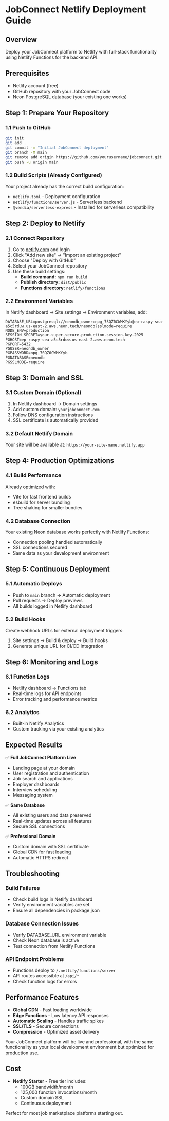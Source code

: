 # JobConnect Netlify Deployment Guide

## Overview
Deploy your JobConnect platform to Netlify with full-stack functionality using Netlify Functions for the backend API.

## Prerequisites
- Netlify account (free)
- GitHub repository with your JobConnect code
- Neon PostgreSQL database (your existing one works)

## Step 1: Prepare Your Repository

### 1.1 Push to GitHub
```bash
git init
git add .
git commit -m "Initial JobConnect deployment"
git branch -M main
git remote add origin https://github.com/yourusername/jobconnect.git
git push -u origin main
```

### 1.2 Build Scripts (Already Configured)
Your project already has the correct build configuration:
- `netlify.toml` - Deployment configuration
- `netlify/functions/server.js` - Serverless backend
- `@vendia/serverless-express` - Installed for serverless compatibility

## Step 2: Deploy to Netlify

### 2.1 Connect Repository
1. Go to [netlify.com](https://netlify.com) and login
2. Click "Add new site" → "Import an existing project"
3. Choose "Deploy with GitHub"
4. Select your JobConnect repository
5. Use these build settings:
   - **Build command:** `npm run build`
   - **Publish directory:** `dist/public`
   - **Functions directory:** `netlify/functions`

### 2.2 Environment Variables
In Netlify dashboard → Site settings → Environment variables, add:

```env
DATABASE_URL=postgresql://neondb_owner:npg_7SQZ0CWMKYyb@ep-raspy-sea-a5c5rduw.us-east-2.aws.neon.tech/neondb?sslmode=require
NODE_ENV=production
SESSION_SECRET=your-super-secure-production-session-key-2025
PGHOST=ep-raspy-sea-a5c5rduw.us-east-2.aws.neon.tech
PGPORT=5432
PGUSER=neondb_owner
PGPASSWORD=npg_7SQZ0CWMKYyb
PGDATABASE=neondb
PGSSLMODE=require
```

## Step 3: Domain and SSL

### 3.1 Custom Domain (Optional)
1. In Netlify dashboard → Domain settings
2. Add custom domain: `yourjobconnect.com`
3. Follow DNS configuration instructions
4. SSL certificate is automatically provided

### 3.2 Default Netlify Domain
Your site will be available at: `https://your-site-name.netlify.app`

## Step 4: Production Optimizations

### 4.1 Build Performance
Already optimized with:
- Vite for fast frontend builds
- esbuild for server bundling
- Tree shaking for smaller bundles

### 4.2 Database Connection
Your existing Neon database works perfectly with Netlify Functions:
- Connection pooling handled automatically
- SSL connections secured
- Same data as your development environment

## Step 5: Continuous Deployment

### 5.1 Automatic Deploys
- Push to `main` branch → Automatic deployment
- Pull requests → Deploy previews
- All builds logged in Netlify dashboard

### 5.2 Build Hooks
Create webhook URLs for external deployment triggers:
1. Site settings → Build & deploy → Build hooks
2. Generate unique URL for CI/CD integration

## Step 6: Monitoring and Logs

### 6.1 Function Logs
- Netlify dashboard → Functions tab
- Real-time logs for API endpoints
- Error tracking and performance metrics

### 6.2 Analytics
- Built-in Netlify Analytics
- Custom tracking via your existing analytics

## Expected Results

✅ **Full JobConnect Platform Live**
- Landing page at your domain
- User registration and authentication
- Job search and applications
- Employer dashboards
- Interview scheduling
- Messaging system

✅ **Same Database**
- All existing users and data preserved
- Real-time updates across all features
- Secure SSL connections

✅ **Professional Domain**
- Custom domain with SSL certificate
- Global CDN for fast loading
- Automatic HTTPS redirect

## Troubleshooting

### Build Failures
- Check build logs in Netlify dashboard
- Verify environment variables are set
- Ensure all dependencies in package.json

### Database Connection Issues
- Verify DATABASE_URL environment variable
- Check Neon database is active
- Test connection from Netlify Functions

### API Endpoint Problems
- Functions deploy to `/.netlify/functions/server`
- API routes accessible at `/api/*`
- Check function logs for errors

## Performance Features

- **Global CDN** - Fast loading worldwide
- **Edge Functions** - Low latency API responses
- **Automatic Scaling** - Handles traffic spikes
- **SSL/TLS** - Secure connections
- **Compression** - Optimized asset delivery

Your JobConnect platform will be live and professional, with the same functionality as your local development environment but optimized for production use.

## Cost
- **Netlify Starter** - Free tier includes:
  - 100GB bandwidth/month
  - 125,000 function invocations/month
  - Custom domain SSL
  - Continuous deployment

Perfect for most job marketplace platforms starting out.